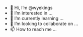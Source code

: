 - 👋 Hi, I’m @wyekings
- 👀 I’m interested in ...
- 🌱 I’m currently learning ...
- 💞️ I’m looking to collaborate on ...
- 📫 How to reach me ...

<!---
wyekings/wyekings is a ✨ special ✨ repository because its `README.md` (this file) appears on your GitHub profile.
You can click the Preview link to take a look at your changes.
--->
